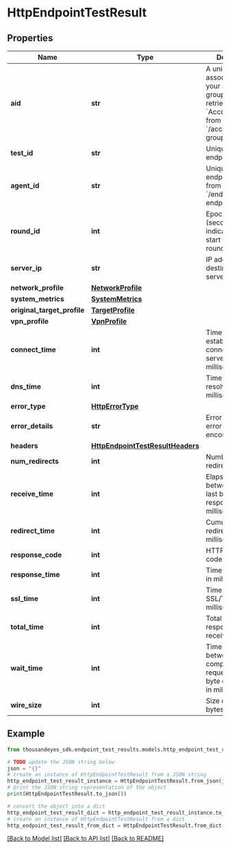 # HttpEndpointTestResult


## Properties

Name | Type | Description | Notes
------------ | ------------- | ------------- | -------------
**aid** | **str** | A unique identifier associated with your account group. You can retrieve your &#x60;AccountGroupId&#x60; from the &#x60;/account-groups&#x60; endpoint. | [optional] 
**test_id** | **str** | Unique ID of endpoint test. | [optional] [readonly] 
**agent_id** | **str** | Unique ID of endpoint agent, from &#x60;/endpoint/agents&#x60; endpoint. | [optional] [readonly] 
**round_id** | **int** | Epoch time (seconds) indicating the start time of the round. | [optional] [readonly] 
**server_ip** | **str** | IP address of destination server. | [optional] [readonly] 
**network_profile** | [**NetworkProfile**](NetworkProfile.md) |  | [optional] 
**system_metrics** | [**SystemMetrics**](SystemMetrics.md) |  | [optional] 
**original_target_profile** | [**TargetProfile**](TargetProfile.md) |  | [optional] 
**vpn_profile** | [**VpnProfile**](VpnProfile.md) |  | [optional] 
**connect_time** | **int** | Time required to establish a TCP connection to the server in milliseconds. | [optional] [readonly] 
**dns_time** | **int** | Time required to resolve DNS in milliseconds. | [optional] [readonly] 
**error_type** | [**HttpErrorType**](HttpErrorType.md) |  | [optional] 
**error_details** | **str** | Error details, if an error were encountered. | [optional] [readonly] 
**headers** | [**HttpEndpointTestResultHeaders**](HttpEndpointTestResultHeaders.md) |  | [optional] 
**num_redirects** | **int** | Number of redirects. | [optional] [readonly] 
**receive_time** | **int** | Elapsed time between first and last byte of response in milliseconds. | [optional] [readonly] 
**redirect_time** | **int** | Cumulative redirect timing in milliseconds. | [optional] [readonly] 
**response_code** | **int** | HTTP response code. | [optional] [readonly] 
**response_time** | **int** | Time to first byte in milliseconds. | [optional] [readonly] 
**ssl_time** | **int** | Time to negotiate SSL/TLS in milliseconds. | [optional] [readonly] 
**total_time** | **int** | Total time is the response time + receive time. | [optional] [readonly] 
**wait_time** | **int** | Time elapsed between completion of request and first byte of response in milliseconds. | [optional] [readonly] 
**wire_size** | **int** | Size of content in bytes. | [optional] [readonly] 

## Example

```python
from thousandeyes_sdk.endpoint_test_results.models.http_endpoint_test_result import HttpEndpointTestResult

# TODO update the JSON string below
json = "{}"
# create an instance of HttpEndpointTestResult from a JSON string
http_endpoint_test_result_instance = HttpEndpointTestResult.from_json(json)
# print the JSON string representation of the object
print(HttpEndpointTestResult.to_json())

# convert the object into a dict
http_endpoint_test_result_dict = http_endpoint_test_result_instance.to_dict()
# create an instance of HttpEndpointTestResult from a dict
http_endpoint_test_result_from_dict = HttpEndpointTestResult.from_dict(http_endpoint_test_result_dict)
```
[[Back to Model list]](../README.md#documentation-for-models) [[Back to API list]](../README.md#documentation-for-api-endpoints) [[Back to README]](../README.md)


